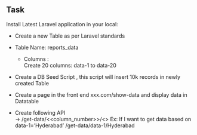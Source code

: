 ## Task
Install Latest Laravel application in your local:

* Create a new Table as per Laravel standards 
* Table Name: reports_data
    * Columns :  
         Create 20 columns: data-1 to data-20

* Create a DB Seed Script , this script will insert 10k records in newly created Table

* Create a page in the front end  xxx.com/show-data and display data in Datatable 

* Create following API  
 -> /get-data/<<column_number>>/<<Value>>
            Ex: If I want to get data based on data-1=’Hyderabad’
                 /get-data/data-1/Hyderabad
